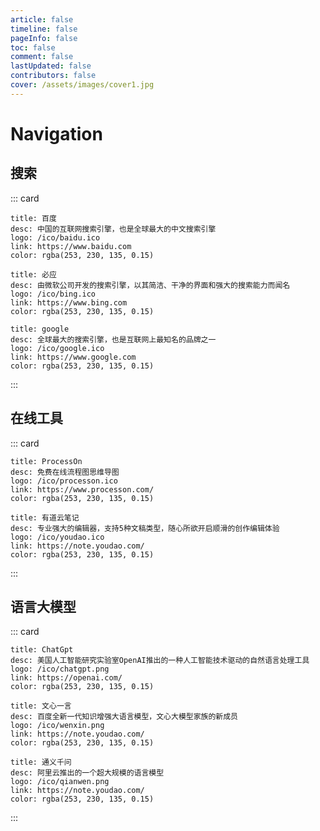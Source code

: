 ```yaml
---
article: false
timeline: false
pageInfo: false
toc: false
comment: false
lastUpdated: false
contributors: false
cover: /assets/images/cover1.jpg
---
```


# Navigation

## 搜索

::: card

```card
title: 百度
desc: 中国的互联网搜索引擎，也是全球最大的中文搜索引擎
logo: /ico/baidu.ico
link: https://www.baidu.com
color: rgba(253, 230, 135, 0.15)
```

```card
title: 必应
desc: 由微软公司开发的搜索引擎，以其简洁、干净的界面和强大的搜索能力而闻名
logo: /ico/bing.ico
link: https://www.bing.com
color: rgba(253, 230, 135, 0.15)
```

```card
title: google
desc: 全球最大的搜索引擎，也是互联网上最知名的品牌之一
logo: /ico/google.ico
link: https://www.google.com
color: rgba(253, 230, 135, 0.15)
```

:::

## 在线工具

::: card

```card
title: ProcessOn
desc: 免费在线流程图思维导图
logo: /ico/processon.ico
link: https://www.processon.com/
color: rgba(253, 230, 135, 0.15)
```

```card
title: 有道云笔记
desc: 专业强大的编辑器，支持5种文稿类型，随心所欲开启顺滑的创作编辑体验
logo: /ico/youdao.ico
link: https://note.youdao.com/
color: rgba(253, 230, 135, 0.15)
```

:::

## 语言大模型

::: card

```card
title: ChatGpt
desc: 美国人工智能研究实验室OpenAI推出的一种人工智能技术驱动的自然语言处理工具
logo: /ico/chatgpt.png
link: https://openai.com/
color: rgba(253, 230, 135, 0.15)
```

```card
title: 文心一言
desc: 百度全新一代知识增强大语言模型，文心大模型家族的新成员
logo: /ico/wenxin.png
link: https://note.youdao.com/
color: rgba(253, 230, 135, 0.15)
```

```card
title: 通义千问
desc: 阿里云推出的一个超大规模的语言模型
logo: /ico/qianwen.png
link: https://note.youdao.com/
color: rgba(253, 230, 135, 0.15)
```

:::
